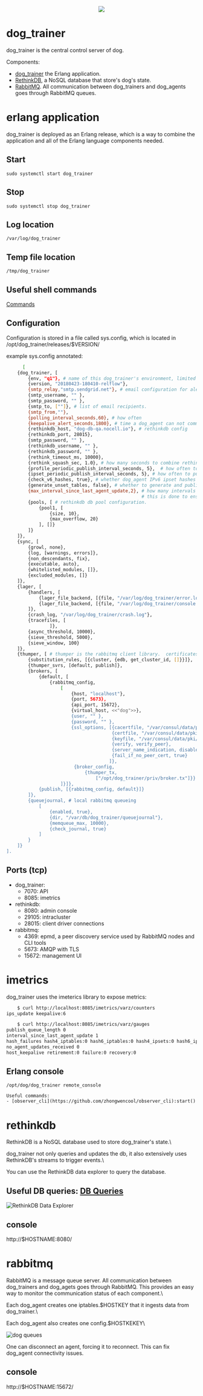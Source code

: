 <p align="center">
  <img src="../../images/dog-segmented-green.network-200x200.png">
</p>

# dog_trainer

dog_trainer is the central control server of dog.

Components:
- [dog_trainer](#dog_trainer) the Erlang application.
- [RethinkDB](#rethinkdb), a NoSQL database that store's dog's state.
- [RabbitMQ](#rabbitmq). All communication between dog_trainers and dog_agents goes through RabbitMQ queues.

# erlang application

dog_trainer is deployed as an Erlang release, which is a way to combine the application and all of the Erlang language
components needed.

## Start

`sudo systemctl start dog_trainer`

## Stop

`sudo systemctl stop dog_trainer`

## Log location

`/var/log/dog_trainer`

## Temp file location

`/tmp/dog_trainer`

## Useful shell commands

   [Commands](dog_trainer-shell.md)

## Configuration

   Configuration is stored in a file called sys.config, which is located in /opt/dog_trainer/releases/$VERSION/ 

  example sys.config annotated:

```bash
      [
    {dog_trainer, [
        {env, "q1"}, # name of this dog_trainer's environment, limited to two characters.  needs to be unique between any linked dog_trainers.
        {version, "20180423-180410-relflow"}, 
        {smtp_relay,"smtp.sendgrid.net"}, # email configuration for alerts
        {smtp_username, "" },
        {smtp_password, "" },
        {smtp_to, [""]}, # list of email recipients.
        {smtp_from,""},
        {polling_interval_seconds,60}, # how often 
        {keepalive_alert_seconds,1800}, # time a dog_agent can not communicate before being considered 'inactive'.
        {rethinkdb_host, "dog-db-qa.nocell.io"}, # rethinkdb config
        {rethinkdb_port, 28015},
        {smtp_password, "" },
        {rethinkdb_username, "" },
        {rethinkdb_password, "" },
        {rethink_timeout_ms, 10000},
        {rethink_squash_sec, 1.0}, # how many seconds to combine rethink streams before applying them.
        {profile_periodic_publish_interval_seconds, 5},  # how often to publish iptables updates, if they are queued.
        {ipset_periodic_publish_interval_seconds, 5}, # how often to publish global ipsets, if an update is queued.
        {check_v6_hashes, true}, # whether dog_agent IPv6 ipset hashes are checked by dog_trainer.
        {generate_unset_tables, false}, # whether to generate and publish naive (one IP per line) iptables in addition to iptables that use ipsets.
        {max_interval_since_last_agent_update,2}, # how many intervals to wait when no dog_agent updates are received before dog_trainer stops applying updates.
                                                  # this is done to ensure a dog_trainer that is having a network will not set all hosts as inactive or retired.
        {pools, [ # rethinkdb db pool configuration.
            {pool1, [
                {size, 10},
                {max_overflow, 20}
            ], []}
        ]}
    ]},
    {sync, [
        {growl, none},
        {log, [warnings, errors]},
        {non_descendants, fix},
        {executable, auto},
        {whitelisted_modules, []},
        {excluded_modules, []}
    ]},
    {lager, [
        {handlers, [
            {lager_file_backend, [{file, "/var/log/dog_trainer/error.log"}, {level, error}, {size, 104857600}]},
            {lager_file_backend, [{file, "/var/log/dog_trainer/console.log"}, {level, info}, {size, 104857600}]}
        ]},
        {crash_log, "/var/log/dog_trainer/crash.log"},
        {tracefiles, [
        	    ]},
        {async_threshold, 10000},
        {sieve_threshold, 5000},
        {sieve_window, 100}
    ]},
    {thumper, [ # thumper is the rabbitmq client library.  certificates should always be used.
        {substitution_rules, [{cluster, {edb, get_cluster_id, []}}]},
        {thumper_svrs, [default, publish]},
        {brokers, [
            {default, [
                {rabbitmq_config,
                    [
                        {host, "localhost"},
                        {port, 5673},
                        {api_port, 15672},
                        {virtual_host, <<"dog">>},
                        {user, "" },
                        {password, "" },
                        {ssl_options, [{cacertfile, "/var/consul/data/pki/certs/ca.crt"},
                                       {certfile, "/var/consul/data/pki/certs/server.crt"},
                                       {keyfile, "/var/consul/data/pki/private/server.key"},
                                       {verify, verify_peer},
                                       {server_name_indication, disable},
                                       {fail_if_no_peer_cert, true}
                                      ]},
                         {broker_config,
                             {thumper_tx,
                                 ["/opt/dog_trainer/priv/broker.tx"]}}
                    ]}]},
            {publish, [{rabbitmq_config, default}]}
        ]},
        {queuejournal, # local rabbitmq queueing
            [
                {enabled, true},
                {dir, "/var/db/dog_trainer/queuejournal"},
                {memqueue_max, 10000},
                {check_journal, true}
            ]
        }
    ]}
].
```

## Ports (tcp)

- dog_trainer:
  - 7070: API
  - 8085: imetrics
- rethinkdb:
  - 8080: admin console
  - 29105: intracluster
  - 28015: client driver connections
- rabbitmq:
  - 4369: epmd, a peer discovery service used by RabbitMQ nodes and CLI tools
  - 5673: AMQP with TLS
  - 15672: management UI

# imetrics

dog_trainer uses the imeterics library to expose metrics:

```bash
    $ curl http://localhost:8085/imetrics/varz/counters
ips_update keepalive:6
```

```bash
    $ curl http://localhost:8085/imetrics/varz/gauges
publish_queue_length 0
interval_since_last_agent_update 1
hash_failures hash4_iptables:0 hash6_iptables:0 hash4_ipsets:0 hash6_ipsets:0 ipset_hash:0
no_agent_updates_received 0
host_keepalive retirement:0 failure:0 recovery:0
```

## Erlang console

`/opt/dog/dog_trainer remote_console`

    Useful commands:
    - [observer_cli](https://github.com/zhongwencool/observer_cli):start()

# rethinkdb

RethinkDB is a NoSQL database used to store dog_trainer's state.\

dog_trainer not only queries and updates the db, it also extensively uses RethinkDB's streams to trigger events.\

You can use the RethinkDB data explorer to query the database.

## Useful DB queries: [DB Queries](dog_trainer-common_reql.md)

![RethinkDB Data Explorer](images/rethinkdb-data_explorer.png)

## console

http://$HOSTNAME:8080/

# rabbitmq

RabbitMQ is a message queue server.  All communication between dog_trainers and dog_agets goes through RabbitMQ.
This provides an easy way to monitor the communication status of each component.\

Each dog_agent creates one iptables.$HOSTKEY that it ingests data from dog_trainer.\

Each dog_agent also creates one config.$HOSTKEKEY\

![dog queues](images/rabbitmq-queues.png)

One can disconnect an agent, forcing it to reconnect.  This can fix dog_agent connectivity issues.

## console

http://$HOSTNAME:15672/
